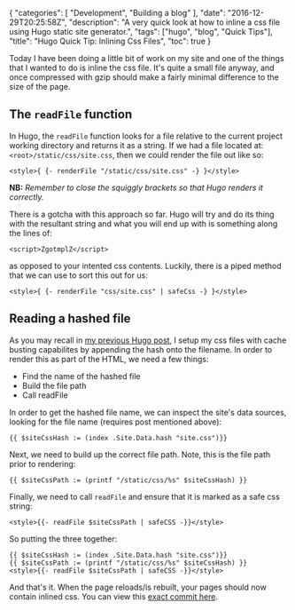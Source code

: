 {
    "categories": [ "Development", "Building a blog" ],
    "date": "2016-12-29T20:25:58Z",
    "description": "A very quick look at how to inline a css file using Hugo static site generator.",
    "tags": ["hugo", "blog", "Quick Tips"],
    "title": "Hugo Quick Tip: Inlining Css Files",
    "toc": true
}

Today I have been doing a little bit of work on my site and one of the things that I wanted to do is inline the css file. It's quite a small file anyway, and once compressed with gzip should make a fairly minimal difference to the size of the page.
<!--more-->
## The `readFile` function

In Hugo, the `readFile` function looks for a file relative to the current project working directory and returns it as a string. If we had a file located at: `<root>/static/css/site.css`, then we could render the file out like so:

    <style>{ {- renderFile "/static/css/site.css" -} }</style>

**NB:** *Remember to close the squiggly brackets so that Hugo renders it correctly.*

There is a gotcha with this approach so far. Hugo will try and do its thing with the resultant string and what you will end up with is something along the lines of:

    <script>ZgotmplZ</script>

as opposed to your intented css contents. Luckily, there is a piped method that we can use to sort this out for us:

    <style>{ {- renderFile "css/site.css" | safeCss -} }</style>

## Reading a hashed file

As you may recall in [my previous Hugo post](/article/2016/11/blog-building---part-4---frontend/), I setup my css files with cache busting capabilites by appending the hash onto the filename. In order to render this as part of the HTML, we need a few things:

- Find the name of the hashed file
- Build the file path
- Call readFile

In order to get the hashed file name, we can inspect the site's data sources, looking for the file name (requires post mentioned above):

    {{ $siteCssHash := (index .Site.Data.hash "site.css")}}

Next, we need to build up the correct file path. Note, this is the file path prior to rendering:

    {{ $siteCssPath := (printf "/static/css/%s" $siteCssHash) }}

Finally, we need to call `readFile` and ensure that it is marked as a safe css string:

    <style>{{- readFile $siteCssPath | safeCSS -}}</style>

So putting the three together:

    {{ $siteCssHash := (index .Site.Data.hash "site.css")}}
    {{ $siteCssPath := (printf "/static/css/%s" $siteCssHash) }}
    <style>{{- readFile $siteCssPath | safeCSS -}}</style>

And that's it. When the page reloads/is rebuilt, your pages should now contain inlined css. You can view this [exact commit here](https://github.com/Im5tu/im5tu-hugo/blob/84ee887616acbe6cfef7e37b0dc9b4779aad31fd/layouts/partials/header/styles.html).
